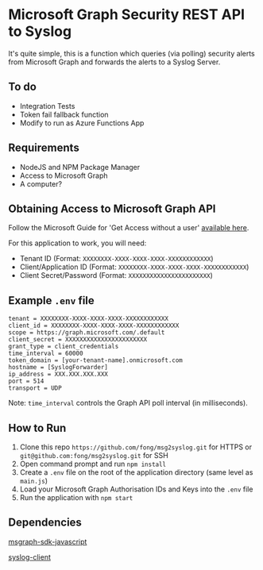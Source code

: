 # Microsoft Graph Security REST API to Syslog

It's quite simple, this is a function which queries (via polling) security alerts from Microsoft Graph and forwards the alerts to a Syslog Server.

## To do
* Integration Tests
* Token fail fallback function
* Modify to run as Azure Functions App

## Requirements

* NodeJS and NPM Package Manager
* Access to Microsoft Graph
* A computer?

## Obtaining Access to Microsoft Graph API

Follow the Microsoft Guide for 'Get Access without a user' [available here](https://docs.microsoft.com/en-us/graph/auth-overview).

For this application to work, you will need:
* Tenant ID (Format: `XXXXXXXX-XXXX-XXXX-XXXX-XXXXXXXXXXXX`)
* Client/Application ID (Format: `XXXXXXXX-XXXX-XXXX-XXXX-XXXXXXXXXXXX`)
* Client Secret/Password (Format: `XXXXXXXXXXXXXXXXXXXXXXX`)

## Example `.env` file
```
tenant = XXXXXXXX-XXXX-XXXX-XXXX-XXXXXXXXXXXX
client_id = XXXXXXXX-XXXX-XXXX-XXXX-XXXXXXXXXXXX
scope = https://graph.microsoft.com/.default
client_secret = XXXXXXXXXXXXXXXXXXXXXXX
grant_type = client_credentials
time_interval = 60000
token_domain = [your-tenant-name].onmicrosoft.com
hostname = [SyslogForwarder]
ip_address = XXX.XXX.XXX.XXX
port = 514
transport = UDP
```

Note: `time_interval` controls the Graph API poll interval (in milliseconds).

## How to Run

1. Clone this repo `https://github.com/fong/msg2syslog.git` for HTTPS or `git@github.com:fong/msg2syslog.git` for SSH
2. Open command prompt and run `npm install`
3. Create a `.env` file on the root of the application directory (same level as `main.js`)
4. Load your Microsoft Graph Authorisation IDs and Keys into the `.env` file
5. Run the application with `npm start`

## Dependencies

[msgraph-sdk-javascript](https://github.com/microsoftgraph/msgraph-sdk-javascript)

[syslog-client](https://github.com/paulgrove/node-syslog-client)


